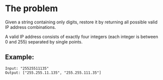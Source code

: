 # The problem

Given a string containing only digits, restore it by returning all possible valid IP address combinations.

A valid IP address consists of exactly four integers (each integer is between 0 and 255) separated by single points.

## Example:

```
Input: "25525511135"
Output: ["255.255.11.135", "255.255.111.35"]
```
